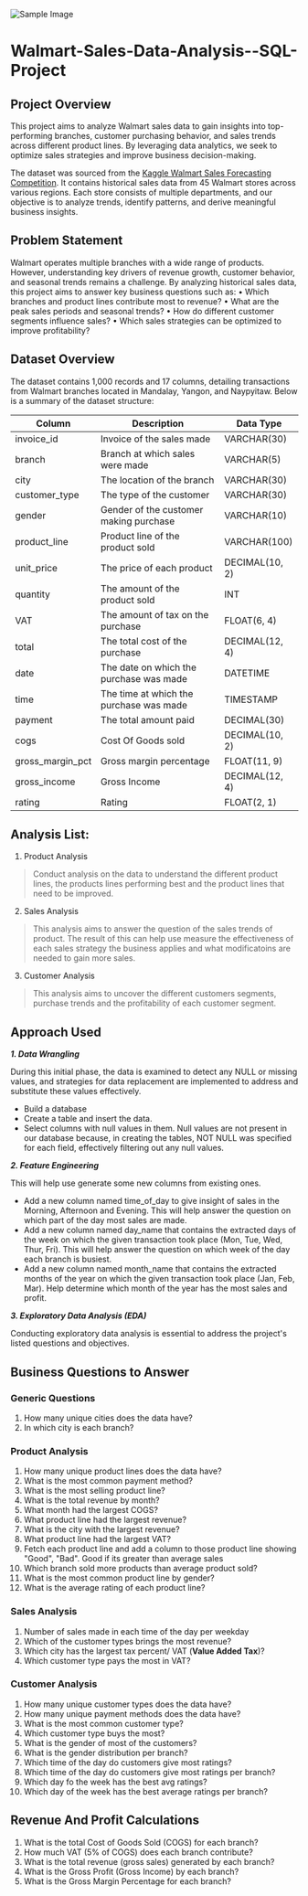 ![Sample Image](https://encrypted-tbn0.gstatic.com/images?q=tbn:ANd9GcRztL0WzSHxYdzc8FmFZ8pCYA8GxsAThVhioAoQIrfPmnM2527iMnLvRXyd_5VO1xYdRg&usqp=CAU)


# Walmart-Sales-Data-Analysis--SQL-Project
## Project Overview
This project aims to analyze Walmart sales data to gain insights into top-performing branches, customer purchasing behavior, and sales trends across different product lines. By leveraging data analytics, we seek to optimize sales strategies and improve business decision-making.

The dataset was sourced from the [Kaggle Walmart Sales Forecasting Competition](https://www.kaggle.com/c/walmart-recruiting-store-sales-forecasting). It contains historical sales data from 45 Walmart stores across various regions. Each store consists of multiple departments, and our objective is to analyze trends, identify patterns, and derive meaningful business insights.


## Problem Statement
Walmart operates multiple branches with a wide range of products. However, understanding key drivers of revenue growth, customer behavior, and seasonal trends remains a challenge. By analyzing historical sales data, this project aims to answer key business questions such as:
•	Which branches and product lines contribute most to revenue?
•	What are the peak sales periods and seasonal trends?
•	How do different customer segments influence sales?
•	Which sales strategies can be optimized to improve profitability?


## Dataset Overview
The dataset contains 1,000 records and 17 columns, detailing transactions from Walmart branches located in Mandalay, Yangon, and Naypyitaw. Below is a summary of the dataset structure:

| Column            | Description                                   | Data Type        |
|-------------------|-----------------------------------------------|------------------|
| invoice_id        | Invoice of the sales made                     | VARCHAR(30)      |
| branch            | Branch at which sales were made               | VARCHAR(5)       |
| city              | The location of the branch                    | VARCHAR(30)      |
| customer_type     | The type of the customer                      | VARCHAR(30)      |
| gender            | Gender of the customer making purchase        | VARCHAR(10)      |
| product_line      | Product line of the product sold              | VARCHAR(100)     |
| unit_price        | The price of each product                     | DECIMAL(10, 2)   |
| quantity          | The amount of the product sold                | INT              |
| VAT               | The amount of tax on the purchase             | FLOAT(6, 4)      |
| total             | The total cost of the purchase                | DECIMAL(12, 4)   |
| date              | The date on which the purchase was made       | DATETIME         |
| time              | The time at which the purchase was made       | TIMESTAMP        |
| payment           | The total amount paid                         | DECIMAL(30)      |
| cogs              | Cost Of Goods sold                            | DECIMAL(10, 2)   |
| gross_margin_pct  | Gross margin percentage                       | FLOAT(11, 9)     |
| gross_income      | Gross Income                                  | DECIMAL(12, 4)   |
| rating            | Rating                                        | FLOAT(2, 1)      |


## Analysis List:

1.	Product Analysis

> Conduct analysis on the data to understand the different product lines, the products lines performing best and the product lines that need to be improved.

2.	Sales Analysis
   
> This analysis aims to answer the question of the sales trends of product. The result of this can help use measure the effectiveness of each sales strategy the business applies and what modificatoins are needed to gain more sales.

3.	Customer Analysis

> This analysis aims to uncover the different customers segments, purchase trends and the profitability of each customer segment.

## Approach Used
***1.	Data Wrangling***

During this initial phase, the data is examined to detect any NULL or missing values, and strategies for data replacement are implemented to address and substitute these values effectively.
- Build a database
- Create a table and insert the data.
- Select columns with null values in them. Null values are not present in our database because, in creating the tables, NOT NULL was specified for each field, effectively filtering out any null values.

***2.	Feature Engineering***

This will help use generate some new columns from existing ones.
- Add a new column named time_of_day to give insight of sales in the Morning, Afternoon and Evening. This will help answer the question on which part of the day most sales are made.
- Add a new column named day_name that contains the extracted days of the week on which the given transaction took place (Mon, Tue, Wed, Thur, Fri). This will help answer the question on which week of the day each branch is busiest.
- Add a new column named month_name that contains the extracted months of the year on which the given transaction took place (Jan, Feb, Mar). Help determine which month of the year has the most sales and profit.

***3.  Exploratory Data Analysis (EDA)***

Conducting exploratory data analysis is essential to address the project's listed questions and objectives.

## Business Questions to Answer

### Generic Questions
1. How many unique cities does the data have?
2. In which city is each branch?

### Product Analysis
1. How many unique product lines does the data have?
2. What is the most common payment method?
3. What is the most selling product line?
4. What is the total revenue by month?
5. What month had the largest COGS?
6. What product line had the largest revenue?
5. What is the city with the largest revenue?
6. What product line had the largest VAT?
7. Fetch each product line and add a column to those product line showing "Good", "Bad". Good if its greater than average sales
8. Which branch sold more products than average product sold?
9. What is the most common product line by gender?
12. What is the average rating of each product line?

### Sales Analysis
1. Number of sales made in each time of the day per weekday
2. Which of the customer types brings the most revenue?
3. Which city has the largest tax percent/ VAT (**Value Added Tax**)?
4. Which customer type pays the most in VAT?

### Customer Analysis
1. How many unique customer types does the data have?
2. How many unique payment methods does the data have?
3. What is the most common customer type?
4. Which customer type buys the most?
5. What is the gender of most of the customers?
6. What is the gender distribution per branch?
7. Which time of the day do customers give most ratings?
8. Which time of the day do customers give most ratings per branch?
9. Which day fo the week has the best avg ratings?
10. Which day of the week has the best average ratings per branch?

## Revenue And Profit Calculations
1. What is the total Cost of Goods Sold (COGS) for each branch?
2. How much VAT (5% of COGS) does each branch contribute?
3. What is the total revenue (gross sales) generated by each branch?
4. What is the Gross Profit (Gross Income) by each branch?
5. What is the Gross Margin Percentage for each branch?
